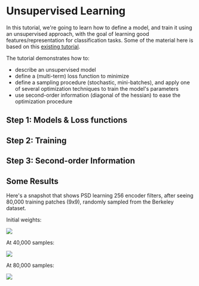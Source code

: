 Unsupervised Learning
=====================

In this tutorial, we're going to learn how to define a model, and train 
it using an unsupervised approach, with the goal of learning good features/representation
for classification tasks. Some of the material 
here is based on this [existing tutorial](http://torch.cogbits.com/doc/tutorials_unsupervised/).

The tutorial demonstrates how to:
  * describe an unsupervised model
  * define a (multi-term) loss function to minimize
  * define a sampling procedure (stochastic, mini-batches), and apply one of several optimization techniques to train the model's parameters
  * use second-order information (diagonal of the hessian) to ease the optimization procedure

Step 1: Models & Loss functions
-------------------------------

Step 2: Training
----------------

Step 3: Second-order Information
--------------------------------

Some Results
------------

Here's a snapshot that shows PSD learning 256 encoder filters, after seeing 
80,000 training patches (9x9), randomly sampled from the Berkeley dataset.

Initial weights:

![](https://github.com/clementfarabet/ipam-tutorials/raw/master/th_tutorials/2_unsupervised/img/filters_00000.jpg)

At 40,000 samples:

![](https://github.com/clementfarabet/ipam-tutorials/raw/master/th_tutorials/2_unsupervised/img/filters_40000.jpg)

At 80,000 samples:

![](https://github.com/clementfarabet/ipam-tutorials/raw/master/th_tutorials/2_unsupervised/img/filters_80000.jpg)

